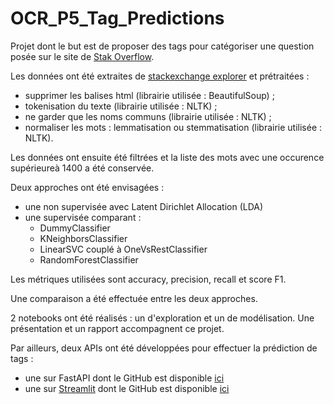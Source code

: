 # OCR_P5_Tag_Predictions

Projet dont le but est de proposer des tags pour catégoriser une question posée sur le site de [Stak Overflow](https://stackoverflow.com).

Les données ont été extraites de [stackexchange explorer](https://data.stackexchange.com/stackoverflow/query/new) et prétraitées :
- supprimer les balises html (librairie utilisée : BeautifulSoup) ;
- tokenisation du texte (librairie utilisée : NLTK) ;
- ne garder que les noms communs (librairie utilisée : NLTK) ;
- normaliser les mots : lemmatisation ou stemmatisation (librairie utilisée : NLTK).

Les données ont ensuite été filtrées et la liste des mots avec une occurence supérieureà 1400 a été conservée.

Deux approches ont été envisagées :
- une non supervisée avec Latent Dirichlet Allocation (LDA)
- une supervisée comparant :
  - DummyClassifier
  - KNeighborsClassifier 
  - LinearSVC couplé à OneVsRestClassifier 
  - RandomForestClassifier 

Les métriques utilisées sont accuracy, precision, recall et score F1.

Une comparaison a été effectuée entre les deux approches.

2 notebooks ont été réalisés : un d'exploration et un de modélisation. Une présentation et un rapport accompagnent ce projet.

Par ailleurs, deux APIs ont été développées pour effectuer la prédiction de tags :
- une sur FastAPI dont le GitHub est disponible [ici]()
- une sur [Streamlit]() dont le GitHub est disponible [ici]()
